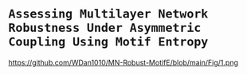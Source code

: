 # **``Assessing Multilayer Network Robustness Under Asymmetric Coupling Using Motif Entropy``**

https://github.com/WDan1010/MN-Robust-MotifE/blob/main/Fig/1.png
